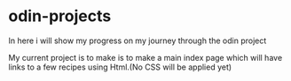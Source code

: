 # odin-projects
In here i will show my progress on my journey through the odin project

My current project is to make is to make a main index page which will have links to a few recipes using Html.(No CSS will be applied yet)